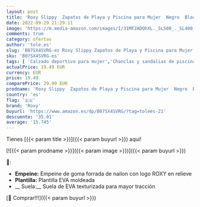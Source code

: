 ```yaml
---
layout: post
title: 'Roxy Slippy  Zapatos de Playa y Piscina para Mujer  Negro  Black FG BFG   37 EU'
date: 2022-09-29 21:29:11
image: 'https://m.media-amazon.com/images/I/31MF2ADQhXL._SL500_._SL400_.jpg'
comments: true
category: ofertas
author: 'tole.es'
slug: 'B07SX4SVRG-es Roxy Slippy Zapatos de Playa y Piscina para Mujer Negro...'
sku: 'B07SX4SVRG-es'
tags: [ 'Calzado deportivo para mujer','Chanclas y sandalias de piscina para mujer','Zapatillas y calzado deportivo para mujer','Zapatos','Zapatos para mujer','Zapatos y complementos','roxy','zapatos','🇪🇸', ]
actualPrice: 19.49 EUR
currency: EUR
price: 19.49
comparePrice: 29.99 EUR
prodname: 'Roxy Slippy  Zapatos de Playa y Piscina para Mujer  Negro  Black FG BFG   37 EU'
country: 'es'
flag: '🇪🇸'
brand: 'Roxy'
buyurl: 'https://www.amazon.es/dp/B07SX4SVRG/?tag=tolees-21'
descuento: '35.01'
average: '15.745'
---
```


Tienes [{{< param title >}}]({{< param buyurl >}}) aqui!

[![{{< param prodname >}}]({{< param image >}})]({{< param buyurl >}})

🔎:

- __Empeine:__ Empeine de goma forrada de nailon con logo ROXY en relieve
- __Plantilla:__ Plantilla EVA moldeada
- __ Suela:__ Suela de EVA texturizada para mayor tracción

[🛒 Comprar!!!]({{< param buyurl >}})
